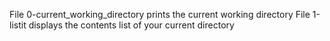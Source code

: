 File 0-current_working_directory prints the current working directory
File 1-listit displays the contents list of your current directory
